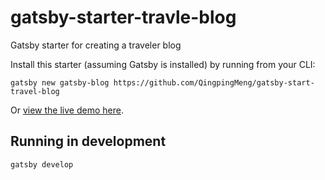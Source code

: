 # gatsby-starter-travle-blog
Gatsby starter for creating a traveler blog

Install this starter (assuming Gatsby is installed) by running from your CLI:

`gatsby new gatsby-blog https://github.com/QingpingMeng/gatsby-start-travel-blog`

Or [view the live demo here](https://traveler-blog.netlify.com/).

## Running in development
`gatsby develop`
